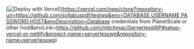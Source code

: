  [![Deploy with Vercel](https://vercel.com/button)](https://vercel.com/new/clone?repository-url=https://github.com/syllabuspdf/testwp&env=DATABASE,USERNAME,PASSWORD,HOST&envDescription=Database credentials from PlanetScale or other host&envLink=https://github.com/mitchmac/ServerlessWP#setup-vercel-or-netlify&project-name=serverlesswp&repository-name=serverlesswp) 
